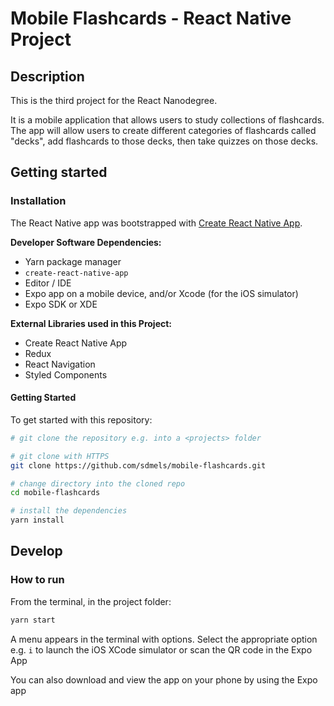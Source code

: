 # Mobile Flashcards - React Native Project

## Description
This is the third project for the React Nanodegree.

It is a mobile application that allows users to study collections of flashcards. The app will allow users to create different categories of flashcards called "decks", add flashcards to those decks, then take quizzes on those decks.

## Getting started

### Installation
The React Native app was bootstrapped with [Create React Native App](https://github.com/react-community/create-react-native-app).

**Developer Software Dependencies:**

* Yarn package manager
* `create-react-native-app`
* Editor / IDE
* Expo app on a mobile device, and/or Xcode (for the iOS simulator)
* Expo SDK or XDE

**External Libraries used in this Project:**

* Create React Native App
* Redux
* React Navigation
* Styled Components

#### Getting Started

To get started with this repository:

```sh
# git clone the repository e.g. into a <projects> folder

# git clone with HTTPS
git clone https://github.com/sdmels/mobile-flashcards.git

# change directory into the cloned repo
cd mobile-flashcards

# install the dependencies
yarn install
```

## Develop

### How to run

From the terminal, in the project folder:

```sh
yarn start
```

A menu appears in the terminal with options. Select the appropriate option e.g. `i` to launch the iOS XCode simulator or scan the QR code in the Expo App

You can also download and view the app on your phone by using the Expo app
